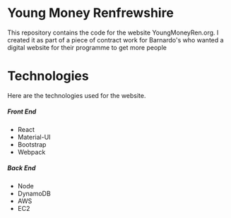 
# Young Money Renfrewshire

This repository contains the code for the website YoungMoneyRen.org. I created it as part of a piece of contract work for Barnardo's who wanted a digital website for their programme to get more people

# Technologies
Here are the technologies used for the website.

##### Front End
* React
* Material-UI
* Bootstrap
* Webpack

##### Back End
* Node
* DynamoDB
* AWS
* EC2 
